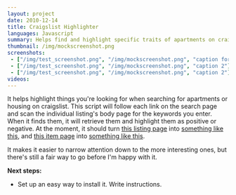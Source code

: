 ```yaml
---
layout: project
date: 2010-12-14
title: Craigslist Highlighter
languages: Javascript
summary: Helps find and highlight specific traits of apartments on craigslist
thumbnail: /img/mockscreenshot.png
screenshots: 
 - ["/img/test_screenshot.png", "/img/mockscreenshot.png", "caption for"]
 - ["/img/test_screenshot.png", "/img/mockscreenshot.png", "caption 2"]
 - ["/img/test_screenshot.png", "/img/mockscreenshot.png", "caption 2"]
videos:
---
```


It helps highlight things you're looking for when searching for apartments or housing on craigslist. This script will follow each link on the search page and scan the individual listing's body page for the keywords you enter. When it finds them, it will retrieve them and highlight them as positive or negative.
At the moment, it should turn [this listing page](http://i.imgur.com/z5UVY.jpg) into [something like this](http://i.imgur.com/Lg3E0.jpg), and [this item page](http://i.imgur.com/9zbqA.jpg) into [something like this](http://i.imgur.com/78gq6.jpg).

It makes it easier to narrow attention down to the more interesting ones, but there's still a fair way to go before I'm happy with it.

**Next steps:**

* Set up an easy way to install it. Write instructions.
